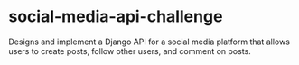 # social-media-api-challenge
Designs and implement a Django API for a social media platform that allows users to create posts, follow other users, and comment on posts.
